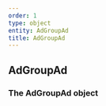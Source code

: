 ```yaml
---
order: 1
type: object
entity: AdGroupAd 
title: AdGroupAd 
---
```


## AdGroupAd 
### The AdGroupAd object

